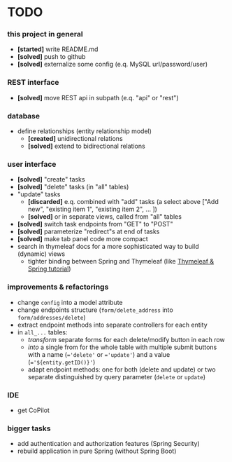 # TODO

### this project in general
* **[started]** write README.md
* **[solved]** push to github
* **[solved]** externalize some config (e.q. MySQL url/password/user)

### REST interface
* **[solved]** move REST api in subpath (e.q. "api" or "rest")

### database
* define relationships (entity relationship model)  
    * **[created]** unidirectional relations
    * **[solved]** extend to bidirectional relations

### user interface
* **[solved]** "create" tasks
* **[solved]** "delete" tasks (in "all" tables)
* "update" tasks
    * **[discarded]** e.q. combined with "add" tasks (a select above \["Add new", "existing item 1", "existing item 2", ... \])
    * **[solved]** or in separate views, called from "all" tables
* **[solved]** switch task endpoints from "GET" to "POST"
* **[solved]** parameterize "redirect"s at end of tasks
* **[solved]** make tab panel code more compact
* search in thymeleaf docs for a more sophisticated way to build (dynamic) views
    * tighter binding between Spring and Thymeleaf (like [Thymeleaf & Spring tutorial](https://www.thymeleaf.org/doc/tutorials/3.1/thymeleafspring.html))

### improvements & refactorings
* change `config` into a model attribute
* change endpoints structure (`form/delete_address` into `form/addresses/delete`)
* extract endpoint methods into separate controllers for each entity
* in `all_...` tables:
    * _transform_ separate forms for each delete/modify button in each row
    * _into_ a single from for the whole table with multiple submit buttons with a name (`='delete'` or `='update'`) and a value (`='${entity.getID()}'`)
    * adapt endpoint methods: one for both (delete and update) or two separate distinguished by query parameter (`delete` or `update`)

### IDE
* get CoPilot

### bigger tasks
* add authentication and authorization features (Spring Security)
* rebuild application in pure Spring (without Spring Boot)

